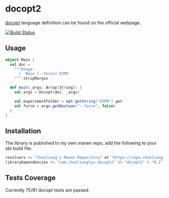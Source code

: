 # docopt2

[docopt](http://docopt.org/) language definition can be found on the official webpage.

[![Build Status](https://travis-ci.org/cllu/docopt.scala.svg?branch=develop)](https://travis-ci.org/cllu/docopt.scala)

## Usage

```scala
object Main {
  val doc =
    """Usage:
      |  Main [--force] EXPR
    """.stripMargin

  def main(_args: Array[String]) {
    val args = Docopt(doc, _args)

    val experimentFolder = opt.getString("EXPR").get
    val force = args.getBoolean("--force", false)
  }
}
```

## Installation

The library is published to my own maven repo, add the following to your sbt build file:

```scala
resolvers += "Chunliang's Maven Repository" at "https://repo.chunlianglyu.com"
libraryDependencies += "com.chunlianglyu.docopt2" %% "docopt2" % "0.2"
```

## Tests Coverage

Currently 75/81 docopt tests are passed.
